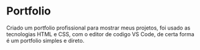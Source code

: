 # Portfolio
 Criado um portfolio profissional para mostrar meus projetos, foi usado as tecnologias HTML e CSS, com o editor de codigo VS Code, de certa forma é um portfolio simples e direto.
